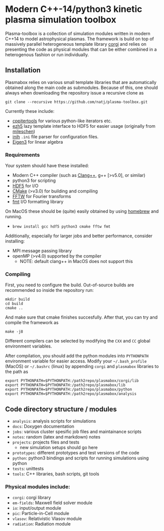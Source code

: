 # Modern C++-14/python3 kinetic plasma simulation toolbox

Plasma-toolbox is a collection of simulation modules written in modern C++14 to model astrophysical plasmas. The framework is build on top of massively parallel heterogeneous template library [corgi](https://github.com/natj/corgi) and relies on presenting the code as physical modules that can be either combined in a heterogenous fashion or run individually.


## Installation

Plasmabox relies on various small template libraries that are automatically obtained along the main code as submodules. Because of this, one should always when downloading the repository issue a recursive clone as
```
git clone --recursive https://github.com/natj/plasma-toolbox.git
```
Currently these include:
- [cppitertools](https://github.com/ryanhaining/cppitertools) for various python-like iterators etc.
- [ezh5](https://github.com/natj/ezh5) lazy template interface to HDF5 for easier usage (originally from [mileschen](https://github.com/mileschen360/ezh5))
- [inih](https://github.com/benhoyt/inih) `.ini` file parser for configuration files.
- [Eigen3](http://eigen.tuxfamily.org/index.php?title=Main_Page) for linear algebra


### Requirements
Your system should have these installed:
- Modern C++ compiler (such as [Clang++](https://clang.llvm.org/), g++ [>v5.0], or similar)
- python3 for scripting
- [HDF5](https://support.hdfgroup.org/HDF5/) for I/O
- [CMake](https://cmake.org/) (>v3.0) for building and compiling
- [FFTW](http://www.fftw.org/) for Fourier transforms
- [fmt](https://github.com/fmtlib/fmt) I/O formatting library

On MacOS these should be (quite) easily obtained by using [homebrew](https://brew.sh/) and running.
- `brew install gcc hdf5 python3 cmake fftw fmt`

Additionally, especially for larger jobs and better performance, consider installing:
- MPI message passing library
- openMP (>v4.0) supported by the compiler 
    - NOTE: default clang++ in MacOS does not support this


### Compiling

First, you need to configure the build. Out-of-source builds are recommended so inside the repository run:
```
mkdir build
cd build
cmake ..
```
And make sure that cmake finishes succesfully. After that, you can try and compile the framework as
```
make -j8
```

Different compilers can be selected by modifying the `CXX` and `CC` global environment variables.


After compilation, you should add the python modules into `PYTHONPATH` environment variable for easier access. Modify your `~/.bash_profile` (MacOS) or `~/.bashrc` (linux) by appending `corgi` and `plasmabox` libraries to the path as
```
export PYTHONPATH=$PYTHONPATH:/path2repo/plasmabox/corgi/lib
export PYTHONPATH=$PYTHONPATH:/path2repo/plasmabox/lib
export PYTHONPATH=$PYTHONPATH:/path2repo/plasmabox/python
export PYTHONPATH=$PYTHONPATH:/path2repo/plasmabox/analysis
```



## Code directory structure / modules
- `analysis`: analysis scripts for simulations
- `docs`: Doxygen documentation
- `jobs`: various cluster spesific job files and maintainance scripts
- `notes`: random (latex and markdown) notes 
- `projects`: projects files and tests
    - new simulation setups should go here
- `prototypes`: different prototypes and test versions of the code
- `python`: python3 bindings and scripts for running simulations using python
- `tests`: unittests
- `tools`: C++ libraries, bash scripts, git tools

### Physical modules include:
- `corgi`: corgi library
- `em-fields`: Maxwell field solver module
- `io`: input/output module
- `pic`: Particle-in-Cell module
- `vlasov`: Relativistic Vlasov module
- `radiation`: Radiation module 



